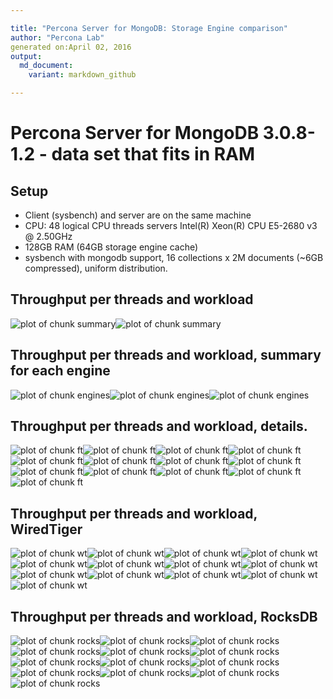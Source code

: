 ```yaml
---

title: "Percona Server for MongoDB: Storage Engine comparison"
author: "Percona Lab"
generated on:April 02, 2016
output:
  md_document:
    variant: markdown_github

---
```



# Percona Server for MongoDB 3.0.8-1.2 - data set that fits in RAM 

## Setup

* Client (sysbench) and server are on the same machine
* CPU: 48 logical CPU threads servers Intel(R) Xeon(R) CPU E5-2680 v3 @ 2.50GHz
* 128GB RAM (64GB storage engine cache)
* sysbench with mongodb support, 16 collections x 2M documents (~6GB compressed), uniform distribution. 

## Throughput per threads and workload

![plot of chunk summary](figure/summary-1.png)![plot of chunk summary](figure/summary-2.png)

## Throughput per threads and workload, summary for each engine

![plot of chunk engines](figure/engines-1.png)![plot of chunk engines](figure/engines-2.png)![plot of chunk engines](figure/engines-3.png)

## Throughput per threads and workload, details. 

![plot of chunk ft](figure/ft-1.png)![plot of chunk ft](figure/ft-2.png)![plot of chunk ft](figure/ft-3.png)![plot of chunk ft](figure/ft-4.png)![plot of chunk ft](figure/ft-5.png)![plot of chunk ft](figure/ft-6.png)![plot of chunk ft](figure/ft-7.png)![plot of chunk ft](figure/ft-8.png)![plot of chunk ft](figure/ft-9.png)![plot of chunk ft](figure/ft-10.png)![plot of chunk ft](figure/ft-11.png)![plot of chunk ft](figure/ft-12.png)![plot of chunk ft](figure/ft-13.png)

## Throughput per threads and workload, WiredTiger

![plot of chunk wt](figure/wt-1.png)![plot of chunk wt](figure/wt-2.png)![plot of chunk wt](figure/wt-3.png)![plot of chunk wt](figure/wt-4.png)![plot of chunk wt](figure/wt-5.png)![plot of chunk wt](figure/wt-6.png)![plot of chunk wt](figure/wt-7.png)![plot of chunk wt](figure/wt-8.png)![plot of chunk wt](figure/wt-9.png)![plot of chunk wt](figure/wt-10.png)![plot of chunk wt](figure/wt-11.png)![plot of chunk wt](figure/wt-12.png)![plot of chunk wt](figure/wt-13.png)

## Throughput per threads and workload, RocksDB

![plot of chunk rocks](figure/rocks-1.png)![plot of chunk rocks](figure/rocks-2.png)![plot of chunk rocks](figure/rocks-3.png)![plot of chunk rocks](figure/rocks-4.png)![plot of chunk rocks](figure/rocks-5.png)![plot of chunk rocks](figure/rocks-6.png)![plot of chunk rocks](figure/rocks-7.png)![plot of chunk rocks](figure/rocks-8.png)![plot of chunk rocks](figure/rocks-9.png)![plot of chunk rocks](figure/rocks-10.png)![plot of chunk rocks](figure/rocks-11.png)![plot of chunk rocks](figure/rocks-12.png)![plot of chunk rocks](figure/rocks-13.png)
